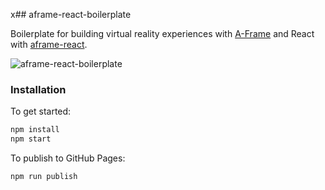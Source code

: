 x## aframe-react-boilerplate

Boilerplate for building virtual reality experiences with
[A-Frame](https://aframe.io) and React with
[aframe-react](https://github.com/ngokevin/aframe-react).

![aframe-react-boilerplate](https://cloud.githubusercontent.com/assets/674727/24401414/286adeec-1369-11e7-8c41-22810d22d8d0.png)

### Installation

To get started:

```bash
npm install
npm start
```

To publish to GitHub Pages:

```bash
npm run publish
```
